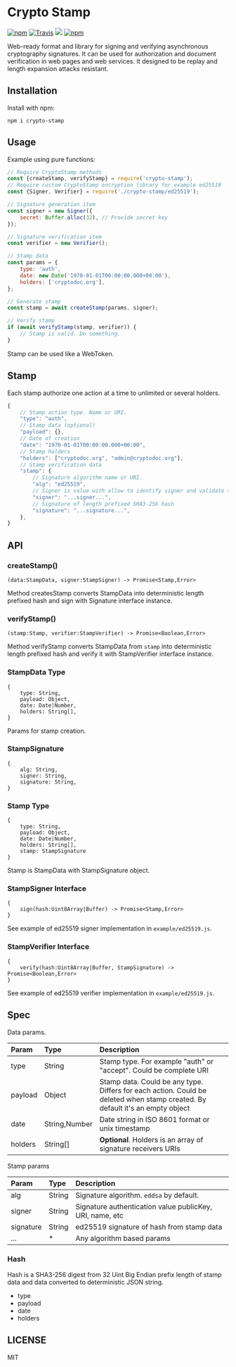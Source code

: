 # Crypto Stamp

[![npm](https://img.shields.io/npm/v/crypto-stamp.svg?style=flat-square)](https://npmjs.com/packages/crypto-stamp)
[![Travis](https://img.shields.io/travis/rumkin/crypto-stamp.svg?style=flat-square)](https://travis-ci.org/rumkin/crypto-stamp)
![](https://img.shields.io/badge/coverage-88.89%25-green.svg?style=flat-square)
[![npm](https://img.shields.io/npm/dw/crypto-stamp.svg?style=flat-square)](https://npmjs.com/packages/crypto-stamp)


Web-ready format and library for signing and verifying asynchronous
cryptography signatures. It can be used for authorization and document verification
in web pages and web services. It designed to be replay and length expansion
attacks resistant.

## Installation

Install with npm:

```shell
npm i crypto-stamp
```

## Usage

Example using pure functions:

```javascript
// Require CryptoStamp methods
const {createStamp, verifyStamp} = require('crypto-stamp');
// Require custom CryptoStamp encryption library for example ed25519
const {Signer, Verifier} = require('./crypto-stamp/ed25519');

// Signature generation item
const signer = new Signer({
    secret: Buffer.alloc(32), // Provide secret key
});

// Signature verification item
const verifier = new Verifier();

// Stamp data
const params = {
    type: 'auth',
    date: new Date('1970-01-01T00:00:00.000+00:00'),
    holders: ['cryptodoc.org'],
};

// Generate stamp
const stamp = await createStamp(params, signer);

// Verify stamp
if (await verifyStamp(stamp, verifier)) {
    // Stamp is valid. Do something.
}
```

Stamp can be used like a WebToken.

## Stamp

Each stamp authorize one action at a time to unlimited or several holders.

```javascript
{
    // Stamp action type. Name or URI.
    "type": "auth",
    // Stamp data (optional)
    "payload": {},
    // Date of creation
    "date": "1970-01-01T00:00:00.000+00:00",
    // Stamp holders
    "holders": ["cryptodoc.org", "admin@cryptodoc.org"],
    // Stamp verification data
    "stamp": {
        // Signature algorithm name or URI.
        "alg": "ed25519",
        // Signer is value with allow to identify signer and validate signature
        "signer": "...signer...",
        // Signature of length prefixed SHA3-256 hash
        "signature": "...signature...",
    },
}
```

## API

### createStamp()

```text
(data:StampData, signer:StampSigner) -> Promise<Stamp,Error>
```

Method createsStamp converts StampData into deterministic length prefixed
hash and sign with Signature interface instance.

### verifyStamp()
```text
(stamp:Stamp, verifier:StampVerifier) -> Promise<Boolean,Error>
```
Method verifyStamp converts StampData from `stamp` into deterministic
length prefixed hash and verify it with StampVerifier interface instance.

### StampData Type
```text
{
    type: String,
    payload: Object,
    date: Date|Number,
    holders: String[],
}
```
Params for stamp creation.

### StampSignature
```text
{
    alg: String,
    signer: String,
    signature: String,
}
```

### Stamp Type
```text
{
    type: String,
    payload: Object,
    date: Date|Number,
    holders: String[],
    stamp: StampSignature
}
```
Stamp is StampData with StampSignature object.

### StampSigner Interface
```
{
    sign(hash:Uint8Array|Buffer) -> Promise<Stamp,Error>
}
```

See example of ed25519 signer implementation in `example/ed25519.js`.

### StampVerifier Interface
```
{
    verify(hash:Uint8Array|Buffer, StampSignature) -> Promise<Boolean,Error>
}
```

See example of ed25519 verifier implementation in `example/ed25519.js`.

## Spec

Data params.

| Param | Type | Description |
|:------|:-----|:------------|
| type | String | Stamp type. For example "auth" or "accept". Could be complete URI |
| payload | Object | Stamp data. Could be any type. Differs for each action. Could be deleted when stamp created. By default it's an empty object |
| date | String,Number | Date string in ISO 8601 format or unix timestamp |
| holders | String[] | **Optional**. Holders is an array of signature receivers URIs |

Stamp params

| Param | Type | Description |
|:------|:-----|:------------|
| alg | String | Signature algorithm. `eddsa` by default. |
| signer | String | Signature authentication value publicKey, URI, name, etc |
| signature | String | ed25519 signature of hash from stamp data |
| ... | * | Any algorithm based params |

### Hash

Hash is a SHA3-256 digest from 32 Uint Big Endian prefix length of stamp data
and data converted to deterministic JSON string.

* type
* payload
* date
* holders

## LICENSE

MIT
